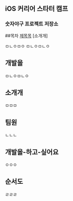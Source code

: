 ## iOS 커리어 스타터 캠프

### 숫자야구 프로젝트 저장소


##목차
[제목목](#개발을-하고-싶어요)
[소개개]

ㅁㄴㅇㅁㅇ
ㅁㄴㅇㅁㄴㅇ

## 개발을

ㅁㄴㅇㅁㄴㅇ

## 소개개

ㅁㅁㅁ

## 팀원
ㄴㄴㄴ

## 개발을-하고-싶어요
ㅇㅇㅇ

## 순서도
ㄹㄹㄹ
